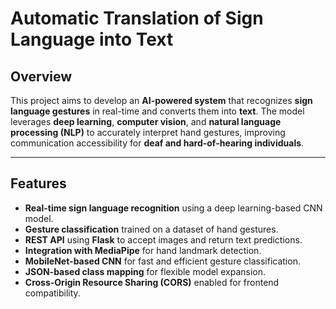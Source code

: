 # **Automatic Translation of Sign Language into Text**

## **Overview**
This project aims to develop an **AI-powered system** that recognizes **sign language gestures** in real-time and converts them into **text**. The model leverages **deep learning**, **computer vision**, and **natural language processing (NLP)** to accurately interpret hand gestures, improving communication accessibility for **deaf and hard-of-hearing individuals**.

---

## **Features**
- **Real-time sign language recognition** using a deep learning-based CNN model.
- **Gesture classification** trained on a dataset of hand gestures.
- **REST API** using **Flask** to accept images and return text predictions.
- **Integration with MediaPipe** for hand landmark detection.
- **MobileNet-based CNN** for fast and efficient gesture classification.
- **JSON-based class mapping** for flexible model expansion.
- **Cross-Origin Resource Sharing (CORS)** enabled for frontend compatibility.
